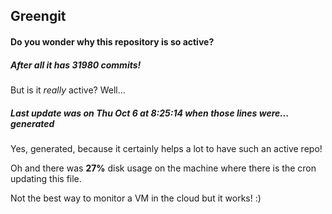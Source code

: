 ## Greengit

#### Do you wonder why this repository is so active?

##### After all it has 31980 commits!

But is it *really* active? Well...

##### Last update was on Thu Oct 6 at 8:25:14 when those lines were... generated

Yes, generated, because it certainly helps a lot to have such an active repo!

Oh and there was **27%** disk usage on the machine
where there is the cron updating this file.

Not the best way to monitor a VM in the cloud but it works! :)
